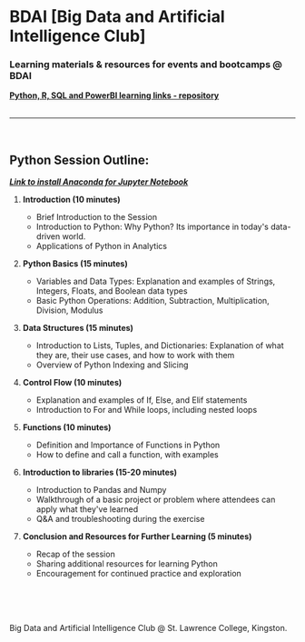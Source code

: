 # BDAI [Big Data and Artificial Intelligence Club]


### Learning materials & resources for events and bootcamps @ BDAI



**[Python, R, SQL and PowerBI learning links - repository](https://github.com/BronzeKnuckles/Python-R-SQL-PowerBI-Learning-Materials)**
<br>
<br>

---
<br>

## Python Session Outline:

***[Link to install Anaconda for Jupyter Notebook](https://www.anaconda.com/download)***

1. **Introduction (10 minutes)**
   - Brief Introduction to the Session
   - Introduction to Python: Why Python? Its importance in today's data-driven world.
   - Applications of Python in Analytics

2. **Python Basics (15 minutes)**
   - Variables and Data Types: Explanation and examples of Strings, Integers, Floats, and Boolean data types
   - Basic Python Operations: Addition, Subtraction, Multiplication, Division, Modulus
   
3. **Data Structures (15 minutes)**
   - Introduction to Lists, Tuples, and Dictionaries: Explanation of what they are, their use cases, and how to work with them
   - Overview of Python Indexing and Slicing 

4. **Control Flow (10 minutes)**
   - Explanation and examples of If, Else, and Elif statements
   - Introduction to For and While loops, including nested loops

5. **Functions (10 minutes)**
   - Definition and Importance of Functions in Python
   - How to define and call a function, with examples

6. **Introduction to libraries (15-20 minutes)** 
   - Introduction to Pandas and Numpy 
   - Walkthrough of a basic project or problem where attendees can apply what they've learned
   - Q&A and troubleshooting during the exercise

7. **Conclusion and Resources for Further Learning (5 minutes)**
   - Recap of the session
   - Sharing additional resources for learning Python
   - Encouragement for continued practice and exploration
   






<br>
<br>
<br>





Big Data and Artificial Intelligence Club @ St. Lawrence College, Kingston.


